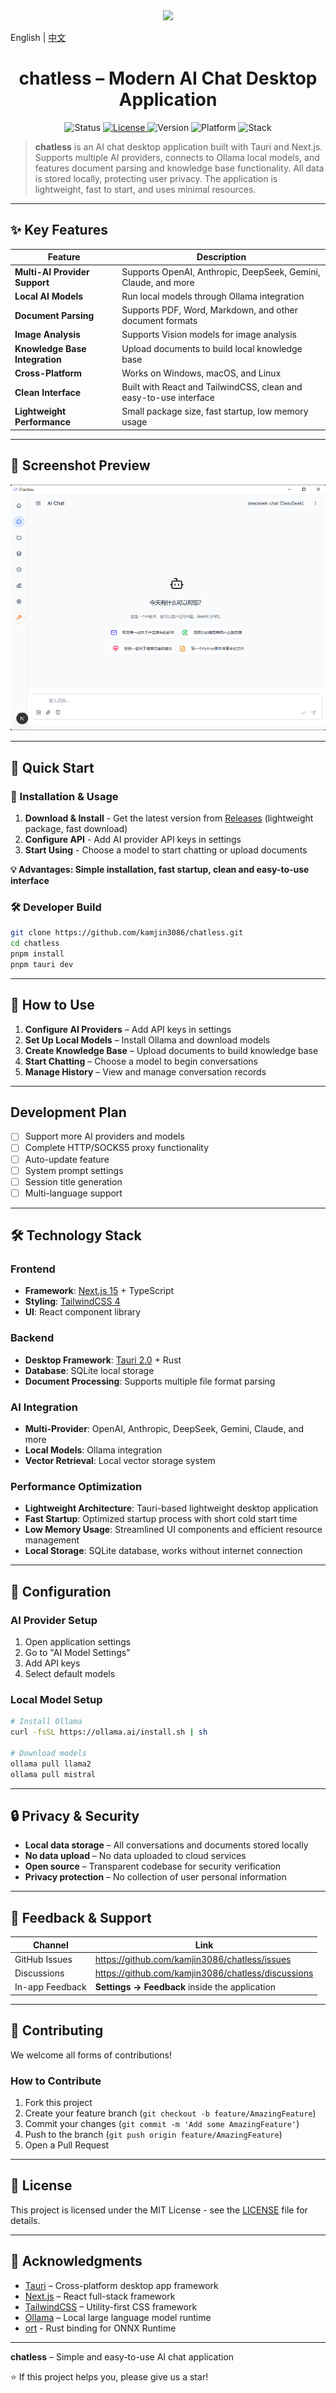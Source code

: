 <div align="center">
  <img  src="public/logo.svg"/>
</div>



English | [中文](README.md)

<h1 align="center">
  chatless – Modern AI Chat Desktop Application
</h1>

<p align="center">
  <img alt="Status" src="https://img.shields.io/badge/status-active-success?style=flat-square" />
  <a href="https://github.com/kamjin3086/chatless/blob/main/LICENSE">
    <img alt="License" src="https://img.shields.io/badge/license-MIT-green?style=flat-square" />
  </a>
  <img alt="Version" src="https://img.shields.io/badge/version-v0.1.0-blue?style=flat-square" />
  <img alt="Platform" src="https://img.shields.io/badge/platform-cross--platform-orange?style=flat-square" />
  <img alt="Stack" src="https://img.shields.io/badge/stack-Tauri%20%7C%20Next.js%20%7C%20Rust-purple?style=flat-square" />
</p>

> **chatless** is an AI chat desktop application built with Tauri and Next.js. Supports multiple AI providers, connects to Ollama local models, and features document parsing and knowledge base functionality. All data is stored locally, protecting user privacy. The application is lightweight, fast to start, and uses minimal resources.

---

## ✨ Key Features
| Feature | Description |
| --- | --- |
| **Multi-AI Provider Support** | Supports OpenAI, Anthropic, DeepSeek, Gemini, Claude, and more |
| **Local AI Models** | Run local models through Ollama integration |
| **Document Parsing** | Supports PDF, Word, Markdown, and other document formats |
| **Image Analysis** | Supports Vision models for image analysis |
| **Knowledge Base Integration** | Upload documents to build local knowledge base |
| **Cross-Platform** | Works on Windows, macOS, and Linux |
| **Clean Interface** | Built with React and TailwindCSS, clean and easy-to-use interface |
| **Lightweight Performance** | Small package size, fast startup, low memory usage |

---

## 📸 Screenshot Preview  

![chatless screenshot](/docs/assets/screenshot-main1.png)

---

## 🚀 Quick Start

### 🎯 Installation & Usage
1. **Download & Install** - Get the latest version from [Releases](https://github.com/kamjin3086/chatless/releases) (lightweight package, fast download)
2. **Configure API** - Add AI provider API keys in settings
3. **Start Using** - Choose a model to start chatting or upload documents

**💡 Advantages: Simple installation, fast startup, clean and easy-to-use interface**

### 🛠️ Developer Build
```bash
git clone https://github.com/kamjin3086/chatless.git
cd chatless
pnpm install
pnpm tauri dev
```

---

## 📝 How to Use
1. **Configure AI Providers** – Add API keys in settings
2. **Set Up Local Models** – Install Ollama and download models
3. **Create Knowledge Base** – Upload documents to build knowledge base
4. **Start Chatting** – Choose a model to begin conversations
5. **Manage History** – View and manage conversation records

---

## Development Plan

- [ ] Support more AI providers and models
- [ ] Complete HTTP/SOCKS5 proxy functionality
- [ ] Auto-update feature
- [ ] System prompt settings
- [ ] Session title generation
- [ ] Multi-language support

---

## 🛠️ Technology Stack

### Frontend
- **Framework**: [Next.js 15](https://nextjs.org/) + TypeScript
- **Styling**: [TailwindCSS 4](https://tailwindcss.com/)
- **UI**: React component library

### Backend
- **Desktop Framework**: [Tauri 2.0](https://v2.tauri.app/) + Rust
- **Database**: SQLite local storage
- **Document Processing**: Supports multiple file format parsing

### AI Integration
- **Multi-Provider**: OpenAI, Anthropic, DeepSeek, Gemini, Claude, and more
- **Local Models**: Ollama integration
- **Vector Retrieval**: Local vector storage system

### Performance Optimization
- **Lightweight Architecture**: Tauri-based lightweight desktop application
- **Fast Startup**: Optimized startup process with short cold start time
- **Low Memory Usage**: Streamlined UI components and efficient resource management
- **Local Storage**: SQLite database, works without internet connection

---

## 🔧 Configuration

### AI Provider Setup
1. Open application settings
2. Go to "AI Model Settings"
3. Add API keys
4. Select default models

### Local Model Setup
```bash
# Install Ollama
curl -fsSL https://ollama.ai/install.sh | sh

# Download models
ollama pull llama2
ollama pull mistral
```

---

## 🔒 Privacy & Security
* **Local data storage** – All conversations and documents stored locally
* **No data upload** – No data uploaded to cloud services
* **Open source** – Transparent codebase for security verification
* **Privacy protection** – No collection of user personal information

---

## 💬 Feedback & Support
| Channel | Link |
| --- | --- |
| GitHub Issues | <https://github.com/kamjin3086/chatless/issues> |
| Discussions | <https://github.com/kamjin3086/chatless/discussions> |
| In-app Feedback | **Settings → Feedback** inside the application |

---

## 🤝 Contributing

We welcome all forms of contributions!

### How to Contribute
1. Fork this project
2. Create your feature branch (`git checkout -b feature/AmazingFeature`)
3. Commit your changes (`git commit -m 'Add some AmazingFeature'`)
4. Push to the branch (`git push origin feature/AmazingFeature`)
5. Open a Pull Request

---

## 📜 License

This project is licensed under the MIT License - see the [LICENSE](LICENSE) file for details.

---

## 🙏 Acknowledgments

- [Tauri](https://tauri.app/) – Cross-platform desktop app framework
- [Next.js](https://nextjs.org/) – React full-stack framework
- [TailwindCSS](https://tailwindcss.com/) – Utility-first CSS framework
- [Ollama](https://ollama.ai/) – Local large language model runtime
- [ort](https://ort.pyke.io/) - Rust binding for ONNX Runtime

---

<p align="center">

**chatless** – Simple and easy-to-use AI chat application

⭐ If this project helps you, please give us a star!

</p> 
